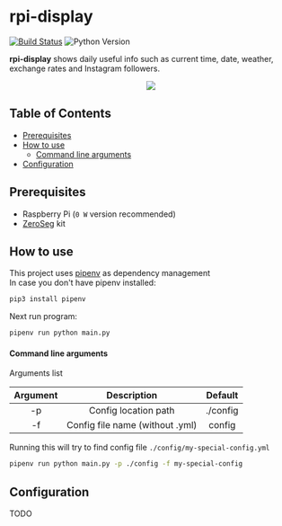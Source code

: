 # rpi-display 
[![Build Status](https://travis-ci.org/aklimko/rpi-display.svg?branch=master)](https://travis-ci.org/aklimko/rpi-display)
![Python Version](https://img.shields.io/badge/python-3.5-blue.svg)

**rpi-display** shows daily useful info such as current time, date, weather, exchange rates and Instagram followers.
<p align="center">
  <img src="https://raw.githubusercontent.com/exusar/rpi-display/master/preview.gif"/>
</p>

## Table of Contents
* [Prerequisites](#Prerequisites)
* [How to use](#How-to-use)
    * [Command line arguments](#Command-line-arguments)
* [Configuration](#Configuration)

## Prerequisites
* Raspberry Pi (`0 W` version recommended)
* [ZeroSeg](https://thepihut.com/products/zeroseg) kit

## How to use
This project uses [pipenv](https://pipenv.readthedocs.io) as dependency management  
In case you don't have pipenv installed:
```bash
pip3 install pipenv
```

Next run program:
```bash
pipenv run python main.py
```

#### Command line arguments
Arguments list

| Argument |           Description           |  Default |
|:--------:|:-------------------------------:|:--------:|
| -p       | Config location path            | ./config |
| -f       | Config file name (without .yml) | config   |


Running this will try to find config file `./config/my-special-config.yml`
```bash
pipenv run python main.py -p ./config -f my-special-config
```

## Configuration
TODO
